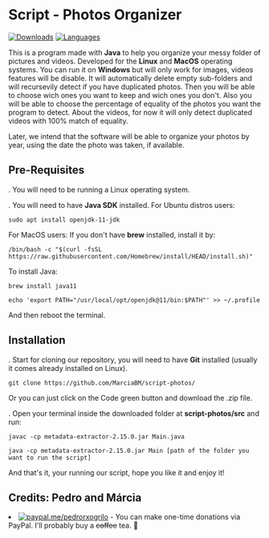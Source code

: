 # Script - Photos Organizer

[![Downloads](https://img.shields.io/github/downloads/MarciaBM/script-photos/total)]()
[![Languages](https://img.shields.io/github/languages/top/MarciaBM/script-photos)]()

This is a program made with **Java** to help you organize your messy folder of pictures and videos. Developed for the **Linux** and **MacOS** operating systems. You can run it on **Windows** but will only work for images, videos features will be disable.
It will automatically delete empty sub-folders and will recursevily detect if you have duplicated photos. Then you will be able to choose wich ones you want to keep and wich ones you don't. Also you will be able to choose the percentage of equality of the photos you want the program to detect. About the videos, for now it will only detect duplicated videos with 100% match of equality.

Later, we intend that the software will be able to organize your photos by year, using the date the photo was taken, if available.

Pre-Requisites
------------------

. You will need to be running a Linux operating system.

. You will need to have **Java SDK** installed.
For Ubuntu distros users:
```
sudo apt install openjdk-11-jdk
```
For MacOS users:
If you don't have **brew** installed, install it by:
```
/bin/bash -c "$(curl -fsSL https://raw.githubusercontent.com/Homebrew/install/HEAD/install.sh)" 
```
To install Java:
```
brew install java11
```
```
echo 'export PATH="/usr/local/opt/openjdk@11/bin:$PATH"' >> ~/.profile
```
And then reboot the terminal.

Installation
------------------
. Start for cloning our repository, you will need to have **Git** installed (usually it comes already installed on Linux).
```
git clone https://github.com/MarciaBM/script-photos/
```
Or you can just click on the Code green button and download the .zip file.

. Open your terminal inside the downloaded folder at **script-photos/src** and run:
```
javac -cp metadata-extractor-2.15.0.jar Main.java
```
```
java -cp metadata-extractor-2.15.0.jar Main [path of the folder you want to run the script]
```

And that's it, your running our script, hope you like it and enjoy it!

Credits: Pedro and Márcia
------------

<li><a href="https://paypal.me/pedrorxpgrilo" rel="nofollow"><img src="https://camo.githubusercontent.com/a18b4bf3a695fb7a3c6eff91238fe45862849a8b38ffe492764d33fc73036de2/68747470733a2f2f696f6e69636162697a61752e6769746875622e696f2f6261646765732f70617970616c2e737667" alt="paypal.me/pedrorxogrilo" data-canonical-src="https://ionicabizau.github.io/badges/paypal.svg" style="max-width:100%;"></a> - You can make one-time donations via PayPal. I'll probably buy a <del>coffee</del> tea. <g-emoji class="g-emoji" alias="tea" fallback-src="https://github.githubassets.com/images/icons/emoji/unicode/1f375.png">🍵</g-emoji></li>
